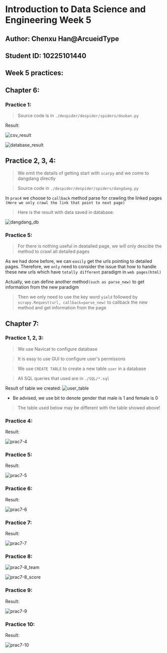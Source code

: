 # Introduction to Data Science and Engineering Week 5

## Author: Chenxu Han@ArcueidType
## Student ID: 10225101440

## Week 5 practices:

## Chapter 6: 

### Practice 1:

> Source code is in `./despider/despider/spiders/douban.py`

Result:

![csv_result](./img/prac6-1.png)

![database_result](./img/prac6-2.png)

## Practice 2, 3, 4:

> We omit the details of getting start with `scarpy` and we come to dangdang directly

> Source code in `./despider/despider/spiders/dangdang.py`

In `prac4` we choose to `callback` method parse for crawling the linked pages `(Here we only crawl the link that point to next page)`

> Here is the result with data saved in database: 

![dangdang_db](./img/prac6-4.png)

### Practice 5: 

> For there is nothing useful in deatailed page, we will only descibe the method to crawl all detailed pages

As we had done before, we can `easily` get the urls pointing to detailed pages. Therefore, we `only` need to consider the issue that how to handle these new urls which have `totally different` paradigm in `web pages(html)`

Actually, we can define another method`(such as parse_new)` to get information from the new paradigm

> Then we only need to use the key word `yield` followed by `scrapy.Request(url, callback=parse_new)` to callback the new method and get information from the page

## Chapter 7: 

### Practice 1, 2, 3:

> We use Navicat to configure database

> It is easy to use GUI to configure user's permissons

> We use `CREATE TABLE` to create a new table `user` in a database

> All SQL queries that used are in `./SQL/*.sql`

Result of table we created:
![user_table](./img/prac7-3.png)

* Be advised, we use bit to denote gender that male is 1 and female is 0

> The table used below may be different with the table showed above!

### Practice 4: 

Result:

![prac7-4](./img/prac7-4.png)

### Practice 5:

Result:

![prac7-5](./img/prac7-5.png)

### Practice 6:

Result:

![prac7-6](./img/prac7-6.png)

### Practice 7:

Result:

![prac7-7](./img/prac7-7.png)

### Practice 8:

![prac7-8_team](./img/team.png)

![prac7-8_score](./img/score.png)

### Practice 9:

Result:

![prac7-9](./img/prac7-9.png)

### Practice 10:

Result:

![prac7-10](./img/prac7-10.png)